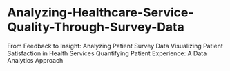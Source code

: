 # Analyzing-Healthcare-Service-Quality-Through-Survey-Data
From Feedback to Insight: Analyzing Patient Survey Data  Visualizing Patient Satisfaction in Health Services  Quantifying Patient Experience: A Data Analytics Approach
